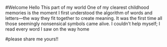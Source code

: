 #Welcome
Hello This part of my world
One of my clearest childhood memories is the moment I first understood the algorithm of words and letters—the way they fit together to create meaning. It was the first time all those seemingly nonsensical symbols came alive. I couldn’t help myself; I read every word I saw on the way home

#please share me yours!!



<!---
omohanad/omohanad is a ✨ special ✨ repository because its `README.md` (this file) appears on your GitHub profile.
You can click the Preview link to take a look at your changes.
--->
